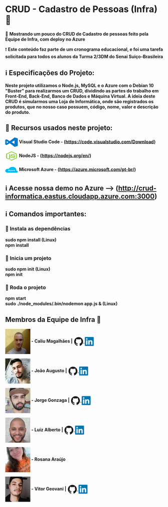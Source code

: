 # CRUD - Cadastro de Pessoas (Infra) :file_folder:
:bookmark_tabs: **Mostrando um pouco do CRUD de Cadastro de pessoas feito pela Equipe de Infra, com deploy no Azure**

:heavy_exclamation_mark: **Este conteúdo faz parte de um cronograma educacional, e foi uma tarefa solicitada para todos os alunos da Turma 2/3DM do Senai Suiço-Brasileira**

## :information_source: Especificações do Projeto:

**Neste projeto utilizamos o Node.js, MySQL e o Azure com o Debian 10 "Buster" para realizarmos um CRUD, dividindo as partes do trabalho em Front-End, Back-End, Banco de Dados e Máquina Virtual. A ideia deste CRUD é simularmos uma Loja de Informática, onde são registrados os produtos, que no nosso caso possuem, código, nome, valor e descrição do produto.**

## 📌 Recursos usados neste projeto:

<img align="center" alt="icon-js" height="30" width="40" src="icons/visual-studio-code-logo-svg-vector.svg" style="max-width:100%;"></img> **Visual Studio Code -  (https://code.visualstudio.com/Download)**

<img align="center" alt="icon-js" height="30" width="40" src="https://raw.githubusercontent.com/devicons/devicon/master/icons/nodejs/nodejs-original.svg" style="max-width:100%;"></img> **NodeJS - (https://nodejs.org/en/)**

<img align="center" alt="icon-js" height="30" width="40" src="icons/microsoft-azure-svgrepo-com.svg" style="max-width:100%;"></img> **Microsoft Azure -  (https://azure.microsoft.com/pt-br/)**

## :information_source: **Acesse nossa demo no Azure --> (http://crud-informatica.eastus.cloudapp.azure.com:3000)**

## :information_source: **Comandos importantes:**
### 📍 **Instala as dependências**
**sudo npm install (Linux)** <br>
**npm install**


### 📍 **Inicia um projeto**
**sudo npm init (Linux)** <br>
**npm init**

### 📍 **Roda o projeto**
**npm start** <br>
**sudo ./node_modules/.bin/nodemon app.js & (Linux)**

## Membros da Equipe de Infra :beginner:

**<img align="center" alt="icon-js" height="80" width="80" src="profiles/caliu.jpeg" style="max-width:100%;"></img> - Caliu Magalhães |**
<a href="https://github.com/caliusantos" target="_blank">
  <img align="center" alt="icon-js" height="30" width="30" src="https://raw.githubusercontent.com/devicons/devicon/master/icons/github/github-original.svg" style="max-width:100%;">
</a>
<a href="https://www.linkedin.com/in/caliu-dos-santos-949561101/" target="_blank">
  <img align="center" alt="icon-js" height="30" width="30" src="https://raw.githubusercontent.com/devicons/devicon/master/icons/linkedin/linkedin-original.svg" style="max-width:100%;">
</a>

**<img align="center" alt="icon-js" height="80" width="80" src="profiles/joao_augusto.jpeg" style="max-width:100%;"></img> - João Augusto |**
<a href="https://github.com/JoaoAugust" target="_blank">
  <img align="center" alt="icon-js" height="30" width="30" src="https://raw.githubusercontent.com/devicons/devicon/master/icons/github/github-original.svg" style="max-width:100%;">
</a>
<a href="https://www.linkedin.com/in/joão-augusto-faria-192b1a217/" target="_blank">
  <img align="center" alt="icon-js" height="30" width="30" src="https://raw.githubusercontent.com/devicons/devicon/master/icons/linkedin/linkedin-original.svg" style="max-width:100%;">
</a>

**<img align="center" alt="icon-js" height="80" width="80" src="profiles/jorge.jpeg" style="max-width:100%;"></img> - Jorge Gonzaga |**
<a href="https://github.com/1997jorge" target="_blank">
  <img align="center" alt="icon-js" height="30" width="30" src="https://raw.githubusercontent.com/devicons/devicon/master/icons/github/github-original.svg" style="max-width:100%;">
</a>
<a href="https://www.linkedin.com/in/jorgesousag/" target="_blank">
  <img align="center" alt="icon-js" height="30" width="30" src="https://raw.githubusercontent.com/devicons/devicon/master/icons/linkedin/linkedin-original.svg" style="max-width:100%;">
</a>

**<img align="center" alt="icon-js" height="80" width="80" src="profiles/luiz.jpeg" style="max-width:100%;"></img> - Luiz Alberto |**
<a href="https://github.com/braquiara10" target="_blank">
  <img align="center" alt="icon-js" height="30" width="30" src="https://raw.githubusercontent.com/devicons/devicon/master/icons/github/github-original.svg" style="max-width:100%;">
</a>
<a href="https://www.linkedin.com/in/luiz-alberto-araujo-81033891" target="_blank">
  <img align="center" alt="icon-js" height="30" width="30" src="https://raw.githubusercontent.com/devicons/devicon/master/icons/linkedin/linkedin-original.svg" style="max-width:100%;">
</a>

**<img align="center" alt="icon-js" height="80" width="80" src="profiles/rosana.jpeg" style="max-width:100%;"></img> - Rosana Araújo**

**<img align="center" alt="icon-js" height="80" width="80" src="profiles/eu_4.jpeg" style="max-width:100%;"></img> - Vitor Geovani |**
<a href="https://github.com/VitorGeovani" target="_blank">
  <img align="center" alt="icon-js" height="30" width="30" src="https://raw.githubusercontent.com/devicons/devicon/master/icons/github/github-original.svg" style="max-width:100%;">
</a>
<a href="https://www.linkedin.com/in/vitor-silva-0b460021b/" target="_blank">
  <img align="center" alt="icon-js" height="30" width="30" src="https://raw.githubusercontent.com/devicons/devicon/master/icons/linkedin/linkedin-original.svg" style="max-width:100%;">
</a>




